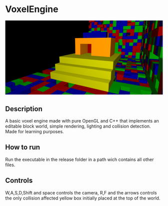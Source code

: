 # VoxelEngine
![](demo.png)
## Description 
A basic voxel engine made with pure OpenGL and C++ that implements an editable block world, simple rendering, lighting and collision detection. Made for learning purposes.
## How to run
Run the executable in the release folder in a path wich contains all other files.
## Controls
W,A,S,D,Shift and space controls the camera, R,F and the arrows controls the only collision affected yellow box initially placed at the top of the world. 
